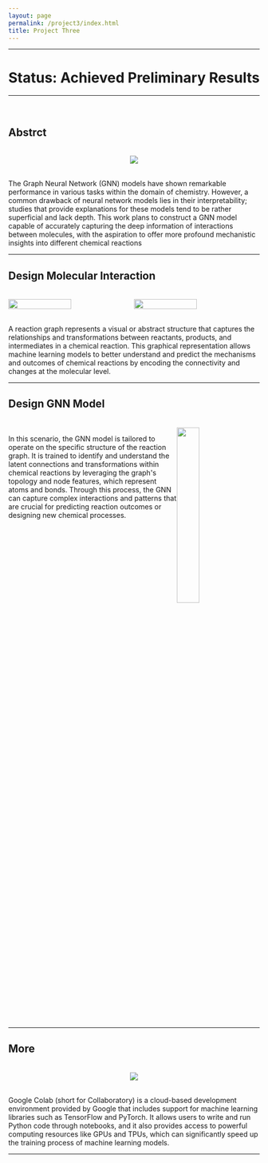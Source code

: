 ```yaml
---
layout: page
permalink: /project3/index.html
title: Project Three
---
```

---
# Status: Achieved Preliminary Results
---
<br>

## Abstrct
<br>

<div style="text-align: center;">
<img src="https://zwr0.github.io/images/project3/1.jpg">
</div>
<br>

The Graph Neural Network (GNN) models have shown remarkable performance in various tasks within the domain of chemistry. However, a common drawback of neural network models lies in their interpretability; studies that provide explanations for these models tend to be rather superficial and lack depth. This work plans to construct a GNN model capable of accurately capturing the deep information of interactions between molecules, with the aspiration to offer more profound mechanistic insights into different chemical reactions<br>

---
## Design Molecular Interaction
<br>

<div class='second' style="display: flex;">
  <img src="https://zwr0.github.io/images/project3/2.jpg"  style="width: 50%; height: auto;">
  <img src="https://zwr0.github.io/images/project3/3.jpg"  style="width: 50%; height: auto;">
</div>
<br>

A reaction graph represents a visual or abstract structure that captures the relationships and transformations between reactants, products, and intermediates in a chemical reaction. This graphical representation allows machine learning models to better understand and predict the mechanisms and outcomes of chemical reactions by encoding the connectivity and changes at the molecular level.<br>

---
## Design GNN Model
<br>

<div style="overflow:auto;">
  <img src="https://zwr0.github.io/images/project3/4.jpg" class="floatpic" style="float:right; width:30%; height:auto; margin-right: 15px;">
  <p>
    In this scenario, the GNN model is tailored to operate on the specific structure of the reaction graph. It is trained to identify and understand the latent connections and transformations within chemical reactions by leveraging the graph's topology and node features, which represent atoms and bonds. Through this process, the GNN can capture complex interactions and patterns that are crucial for predicting reaction outcomes or designing new chemical processes.
  </p>
</div>
<br>

---
## More
<br>

<div style="text-align: center;">
<img src="https://zwr0.github.io/images/project3/5.jpg">
</div>
<br>

 Google Colab (short for Collaboratory) is a cloud-based development environment provided by Google that includes support for machine learning libraries such as TensorFlow and PyTorch. It allows users to write and run Python code through notebooks, and it also provides access to powerful computing resources like GPUs and TPUs, which can significantly speed up the training process of machine learning models.<br>

---


